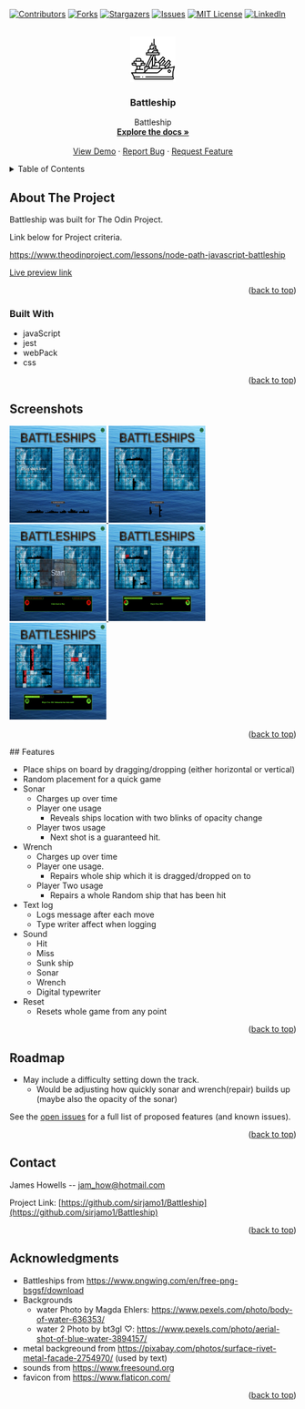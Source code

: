 <!-- Improved compatibility of back to top link: See: https://github.com/othneildrew/Best-README-Template/pull/73 -->

<a name="readme-top"></a>

[![Contributors][contributors-shield]][contributors-url]
[![Forks][forks-shield]][forks-url]
[![Stargazers][stars-shield]][stars-url]
[![Issues][issues-shield]][issues-url]
[![MIT License][license-shield]][license-url]
[![LinkedIn][linkedin-shield]][linkedin-url]

<!-- PROJECT LOGO -->
<br />
<div align="center">
  <a href="https://github.com/sirjamo1/Battleship">
    <img src="src/favicon.ico" alt="Logo" width="80" height="80">
  </a>

<h3 align="center">Battleship</h3>

  <p align="center">
    Battleship
    <br />
    <a href="https://github.com/sirjamo1/Battleship"><strong>Explore the docs »</strong></a>
    <br />
    <br />
    <a href="https://sirjamo1.github.io/Battleship/">View Demo</a>
    ·
    <a href="https://github.com/sirjamo1/Battleship/issues">Report Bug</a>
    ·
    <a href="https://github.com/sirjamo1/Battleship/issues">Request Feature</a>
  </p>
</div>

<!-- TABLE OF CONTENTS -->
<details>
  <summary>Table of Contents</summary>
  <ol>
    <li>
      <a href="#about-the-project">About The Project</a>
      <ul>
        <li><a href="#built-with">Built With</a></li>
      </ul>
    </li>
    <li><a href="#screenshots">Screenshots</a></li>
    <li><a href="#features">Features</a></li>
    <li><a href="#roadmap">Roadmap</a></li>
    <li><a href="#acknowledgments">Acknowledgments</a></li>
  </ol>
</details>

<!-- ABOUT THE PROJECT -->

## About The Project

Battleship was built for The Odin Project.

Link below for Project criteria.

https://www.theodinproject.com/lessons/node-path-javascript-battleship

<a href="https://sirjamo1.github.io/Battleship/">Live preview link</a>

<p align="right">(<a href="#readme-top">back to top</a>)</p>

### Built With

-   javaScript
-   jest
-   webPack
-   css

<p align="right">(<a href="#readme-top">back to top</a>)</p>

<!-- USAGE EXAMPLES -->

## Screenshots

<a href="https://github.com/sirjamo1/Battleship">
    <img src="src/assets/screenshots/screenshot1.png" alt="screenshot 1" width="170" height="170">
  </a>
  <a href="https://github.com/sirjamo1/Battleship">
    <img src="src/assets/screenshots/screenshot2.png" alt="screenshot 2" width="170" height="170">
  </a>
  <a href="https://github.com/sirjamo1/Battleship">
    <img src="src/assets/screenshots/screenshot3.png" alt="screenshot 3" width="170" height="170">
  </a>
  <a href="https://github.com/sirjamo1/Battleship">
    <img src="src/assets/screenshots/screenshot4.png" alt="screenshot 4" width="170" height="170">
  </a>
  <a href="https://github.com/sirjamo1/Battleship">
    <img src="src/assets/screenshots/screenshot5.png" alt="screenshot 5" width="170" height="170">
  </a>
<p align="right">(<a href="#readme-top">back to top</a>)</p>
## Features

-   Place ships on board by dragging/dropping (either horizontal or vertical)
-   Random placement for a quick game
-   Sonar
    -   Charges up over time
    -   Player one usage
        -   Reveals ships location with two blinks of opacity change
    -   Player twos usage
        -   Next shot is a guaranteed hit.
-   Wrench
    -   Charges up over time
    -   Player one usage.
        -   Repairs whole ship which it is dragged/dropped on to
    -   Player Two usage
        -   Repairs a whole Random ship that has been hit
-   Text log
    -   Logs message after each move
    -   Type writer affect when logging
-   Sound
    -   Hit
    -   Miss
    -   Sunk ship
    -   Sonar
    -   Wrench
    -   Digital typewriter
-   Reset
    -   Resets whole game from any point

<p align="right">(<a href="#readme-top">back to top</a>)</p>

<!-- ROADMAP -->

## Roadmap

-   May include a difficulty setting down the track.
    -   Would be adjusting how quickly sonar and wrench(repair) builds up (maybe also the opacity of the sonar)

See the [open issues](https://github.com/sirjamo1/Battleship/issues) for a full list of proposed features (and known issues).

<p align="right">(<a href="#readme-top">back to top</a>)</p>

<!-- CONTACT -->

## Contact

James Howells -- jam_how@hotmail.com

Project Link: [https://github.com/sirjamo1/Battleship](https://github.com/sirjamo1/Battleship)

<p align="right">(<a href="#readme-top">back to top</a>)</p>

<!-- ACKNOWLEDGMENTS -->

## Acknowledgments

-   Battleships from https://www.pngwing.com/en/free-png-bsgsf/download
-   Backgrounds
    -   water Photo by Magda Ehlers: https://www.pexels.com/photo/body-of-water-636353/
    -   water 2 Photo by bt3gl ♡: https://www.pexels.com/photo/aerial-shot-of-blue-water-3894157/
-   metal backgreound from https://pixabay.com/photos/surface-rivet-metal-facade-2754970/ (used by text)
-   sounds from https://www.freesound.org
-   favicon from https://www.flaticon.com/

<p align="right">(<a href="#readme-top">back to top</a>)</p>

<!-- MARKDOWN LINKS & IMAGES -->
<!-- https://www.markdownguide.org/basic-syntax/#reference-style-links -->

[contributors-shield]: https://img.shields.io/github/contributors/sirjamo1/Battleship.svg?style=for-the-badge
[contributors-url]: https://github.com/sirjamo1/Battleship/graphs/contributors
[forks-shield]: https://img.shields.io/github/forks/sirjamo1/Battleship.svg?style=for-the-badge
[forks-url]: https://github.com/sirjamo1/Battleship/network/members
[stars-shield]: https://img.shields.io/github/stars/sirjamo1/Battleship.svg?style=for-the-badge
[stars-url]: https://github.com/sirjamo1/Battleship/stargazers
[issues-shield]: https://img.shields.io/github/issues/sirjamo1/Battleship.svg?style=for-the-badge
[issues-url]: https://github.com/sirjamo1/Battleship/issues
[license-shield]: https://img.shields.io/github/license/sirjamo1/Battleship.svg?style=for-the-badge
[license-url]: https://github.com/sirjamo1/Battleship/blob/master/LICENSE.txt
[linkedin-shield]: https://img.shields.io/badge/-LinkedIn-black.svg?style=for-the-badge&logo=linkedin&colorB=555
[linkedin-url]: https://linkedin.com/in/linkedin_username
[product-screenshot]: images/screenshot.png
[next.js]: https://img.shields.io/badge/next.js-000000?style=for-the-badge&logo=nextdotjs&logoColor=white
[next-url]: https://nextjs.org/
[react.js]: https://img.shields.io/badge/React-20232A?style=for-the-badge&logo=react&logoColor=61DAFB
[react-url]: https://reactjs.org/
[vue.js]: https://img.shields.io/badge/Vue.js-35495E?style=for-the-badge&logo=vuedotjs&logoColor=4FC08D
[vue-url]: https://vuejs.org/
[angular.io]: https://img.shields.io/badge/Angular-DD0031?style=for-the-badge&logo=angular&logoColor=white
[angular-url]: https://angular.io/
[svelte.dev]: https://img.shields.io/badge/Svelte-4A4A55?style=for-the-badge&logo=svelte&logoColor=FF3E00
[svelte-url]: https://svelte.dev/
[laravel.com]: https://img.shields.io/badge/Laravel-FF2D20?style=for-the-badge&logo=laravel&logoColor=white
[laravel-url]: https://laravel.com
[bootstrap.com]: https://img.shields.io/badge/Bootstrap-563D7C?style=for-the-badge&logo=bootstrap&logoColor=white
[bootstrap-url]: https://getbootstrap.com
[jquery.com]: https://img.shields.io/badge/jQuery-0769AD?style=for-the-badge&logo=jquery&logoColor=white
[jquery-url]: https://jquery.com
